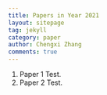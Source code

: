```yaml
---
title: Papers in Year 2021
layout: sitepage
tag: jekyll
category: paper
author: Chengxi Zhang
comments: true
---
```

<ol>
	<li>Paper 1 Test.</li>
	<li>Paper 2 Test.</li>
</ol>






<!--
(师傅的雪人)

<img src="{{site.url}}/images/posts/2016-01-22-snowman.jpg " alt="" width="400" height="400" title="" align="" />

![mysnowman]({{site.url}}/images/posts/2016-01-22-snowman.JPG)

<img src="{{site.url}}/images/posts/SJTUDawn.jpg " alt="" width="480" height="360" title="" align="" />

-->
